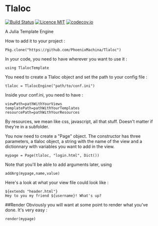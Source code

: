 # Tlaloc

[![Build Status](https://travis-ci.org/PhoenixMachina/Tlaloc.svg?branch=master)](https://travis-ci.org/PhoenixMachina/Tlaloc)
[![Licence MIT](https://img.shields.io/badge/license-MIT-blue.svg)](https://opensource.org/licenses/MIT)
[![codecov.io](https://codecov.io/github/PhoenixMachina/Tlaloc/coverage.svg?branch=master)](https://codecov.io/github/PhoenixMachina/Tlaloc?branch=master)

A Julia Template Engine

How to add it to your project :

```
Pkg.clone("https://github.com/PhoenixMachina/Tlaloc")
```

In your code, you need to have wherever you want to use it :
```
using TlalocTemplate
```

You need to create a Tlaloc object and set the path to your config file :
```
tlaloc = TlalocEngine("path/to/conf.ini")
```

Inside your conf.ini, you need to have :
```
viewPath=pathWithYourViews
templatePath=pathWithYourTemplates
resourcePath=pathWithYourResources
```
By resources, we mean like css, javascript, all that stuff. Doesn't matter if they're in a subfolder.

You now need to create a "Page" object. The constructor has three parameters, a tlaloc object, a string with the name of the view and a dictionnary with variables you want to add in the view.
```
mypage = Page(tlaloc, "login.html", Dict())
```

Note that you'll be able to add arguments later, using
```
addArg(mypage,name,value)
```

Here's a look at what your view file could look like :
```
${extends "header.html"}
Hey to you my friend ${username}! What's up?
```

##Render
Obviously you will want at some point to render what you've done. It's very easy :
```
render(mypage)
```
